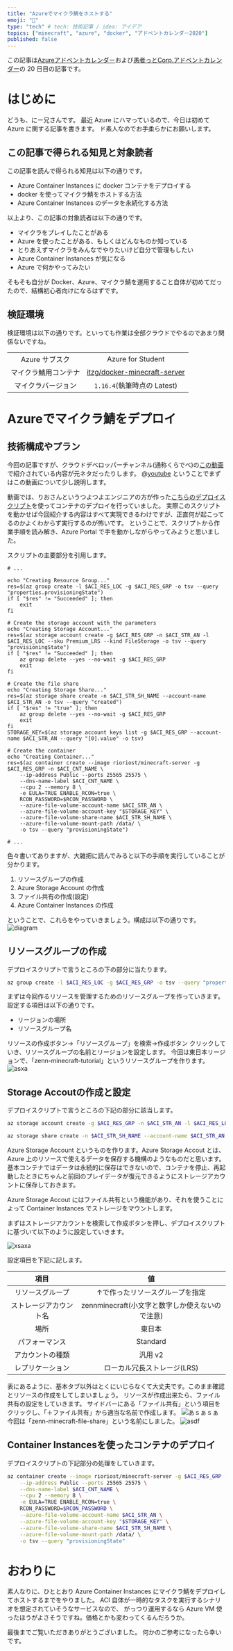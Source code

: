 ```yaml
---
title: "Azureでマイクラ鯖をホストする"
emoji: "🐳"
type: "tech" # tech: 技術記事 / idea: アイデア
topics: ["minecraft", "azure", "docker", "アドベントカレンダー2020"]
published: false
---
```


この記事は[Azureアドベントカレンダー](https://qiita.com/advent-calendar/2020/azure)および[愚者っとCorp.アドベントカレンダー](https://adventar.org/calendars/5126)の 20 日目の記事です。

# はじめに

どうも、にー兄さんです。
最近 Azure にハマっているので、今日は初めて Azure に関する記事を書きます。
ド素人なのでお手柔らかにお願いします。

## この記事で得られる知見と対象読者

この記事を読んで得られる知見は以下の通りです。

- Azure Container Instances に docker コンテナをデプロイする
- docker を使ってマイクラ鯖をホストする方法
- Azure Container Instances のデータを永続化する方法

以上より、この記事の対象読者は以下の通りです。

- マイクラをプレイしたことがある
- Azure を使ったことがある、もしくはどんなものか知っている
- とりあえずマイクラをみんなでやりたいけど自分で管理もしたい
- Azure Container Instances が気になる
- Azure で何かやってみたい

そもそも自分が Docker、Azure、マイクラ鯖を運用すること自体が初めてだったので、結構初心者向けになるはずです。

## 検証環境

検証環境は以下の通りです。といっても作業は全部クラウドでやるのであまり関係ないですね。

|||
|:--:|:--:|
|Azure サブスク|Azure for Student|
|マイクラ鯖用コンテナ|[itzg/docker-minecraft-server](https://github.com/itzg/docker-minecraft-server)|
|マイクラバージョン|`1.16.4`(執筆時点の Latest)|

# Azureでマイクラ鯖をデプロイ

## 技術構成やプラン

今回の記事ですが、クラウドデベロッパーチャンネル(通称くらでべ)の[この動画](https://www.youtube.com/watch?v=-D9kfLLCZys)で紹介されている内容が元ネタだったりします。
@[youtube](-D9kfLLCZys)
ということでまずはこの動画について少し説明します。

動画では、りおさんというつよつよエンジニアの方が作った[こちらのデプロイスクリプト](https://github.com/rioriost/deploy_minecraft/blob/master/create_minecraft.sh)を使ってコンテナのデプロイを行っていました。
実際このスクリプトを動かせば今回紹介する内容はすべて実現できるわけですが、正直何が起こってるのかよくわからず実行するのが怖いです。
ということで、スクリプトから作業手順を読み解き、Azure Portal で手を動かしながらやってみようと思いました。

スクリプトの主要部分を引用します。

```sh: create_minecraft.sh
# ...

echo "Creating Resource Group..."
res=$(az group create -l $ACI_RES_LOC -g $ACI_RES_GRP -o tsv --query "properties.provisioningState")
if [ "$res" != "Succeeded" ]; then
	exit
fi

# Create the storage account with the parameters
echo "Creating Storage Account..."
res=$(az storage account create -g $ACI_RES_GRP -n $ACI_STR_AN -l $ACI_RES_LOC --sku Premium_LRS --kind FileStorage -o tsv --query "provisioningState")
if [ "$res" != "Succeeded" ]; then
	az group delete --yes --no-wait -g $ACI_RES_GRP
	exit
fi

# Create the file share
echo "Creating Storage Share..."
res=$(az storage share create -n $ACI_STR_SH_NAME --account-name $ACI_STR_AN -o tsv --query "created")
if [ "$res" != "true" ]; then
	az group delete --yes --no-wait -g $ACI_RES_GRP
	exit
fi
STORAGE_KEY=$(az storage account keys list -g $ACI_RES_GRP --account-name $ACI_STR_AN --query "[0].value" -o tsv)

# Create the container
echo "Creating Container..."
res=$(az container create --image rioriost/minecraft-server -g $ACI_RES_GRP -n $ACI_CNT_NAME \
	--ip-address Public --ports 25565 25575 \
	--dns-name-label $ACI_CNT_NAME \
	--cpu 2 --memory 8 \
	-e EULA=TRUE ENABLE_RCON=true \
	RCON_PASSWORD=$RCON_PASSWORD \
	--azure-file-volume-account-name $ACI_STR_AN \
	--azure-file-volume-account-key "$STORAGE_KEY" \
	--azure-file-volume-share-name $ACI_STR_SH_NAME \
	--azure-file-volume-mount-path /data/ \
	-o tsv --query "provisioningState")

# ...
```

色々書いてありますが、大雑把に読んでみると以下の手順を実行していることが分かります。

1. リソースグループの作成
2. Azure Storage Account の作成
3. ファイル共有の作成(設定)
4. Azure Container Instances の作成

ということで、これらをやっていきましょう。構成は以下の通りです。
![diagram](https://storage.googleapis.com/zenn-user-upload/4pujmjmki8v555a1y5tp63ijznjd)

## リソースグループの作成

デプロイスクリプトで言うところの下の部分に当たります。

```bash
az group create -l $ACI_RES_LOC -g $ACI_RES_GRP -o tsv --query "properties.provisioningState"
```

まずは今回作るリソースを管理するためのリソースグループを作っていきます。
設定する項目は以下の通りです。

- リージョンの場所
- リソースグループ名

リソースの作成ボタン->「リソースグループ」を検索->作成ボタン
クリックしていき、リソースグループの名前とリージョンを設定します。
今回は東日本リージョンで、「zenn-minecraft-tutorial」というリソースグループを作ります。
![asxa](https://storage.googleapis.com/zenn-user-upload/arhcq46ryaxyd59iusfbpp9i9re8)

## Storage Accoutの作成と設定

デプロイスクリプトで言うところの下記の部分に該当します。

```bash
az storage account create -g $ACI_RES_GRP -n $ACI_STR_AN -l $ACI_RES_LOC --sku Premium_LRS --kind FileStorage -o tsv --query "provisioningState"
```

```bash
az storage share create -n $ACI_STR_SH_NAME --account-name $ACI_STR_AN -o tsv --query "created"
```

Azure Storage Account というものを作ります。Azure Storage Accout とは、Azure 上のリソースで使えるデータを保存する機構のようなものだと思います。
基本コンテナではデータは永続的に保存はできないので、コンテナを停止、再起動したときにちゃんと前回のプレイデータが復元できるようにストレージアカウントに保存しておきます。

Azure Storage Accout にはファイル共有という機能があり、それを使うことによって Container Instances でストレージをマウントします。

まずはストレージアカウントを検索して作成ボタンを押し、デプロイスクリプトに基づいて以下のように設定していきます。

![xsaxa](https://storage.googleapis.com/zenn-user-upload/yoj2gpzge2egzx7q6gu7xcn8eu4k)

設定項目を下記に記します。

|項目|値|
|:--:|:--:|
|リソースグループ|↑で作ったリソースグループを指定|
|ストレージアカウント名|zennminecraft(小文字と数字しか使えないので注意)|
|場所|東日本|
|パフォーマンス|Standard|
|アカウントの種類|汎用 v2|
|レプリケーション|ローカル冗長ストレージ(LRS)|

表にあるように、基本タブ以外はとくにいじらなくて大丈夫です。このまま確認とリソースの作成をしてしまいましょう。
リソースが作成出来たら、ファイル共有の設定をしていきます。
サイドバーにある「ファイル共有」という項目をクリックし、「＋ファイル共有」から適当な名前で作成します。
![あｓぁｓぁ](https://storage.googleapis.com/zenn-user-upload/gvxmmhffewrswcbes4b4pui8qcaq)
今回は「zenn-minecraft-file-share」という名前にしました。
![asdf](https://storage.googleapis.com/zenn-user-upload/pn4m1ng6byf47py63k2qzkekfmo3)


## Container Instancesを使ったコンテナのデプロイ

デプロイスクリプトの下記部分の処理をしていきます。

```bash
az container create --image rioriost/minecraft-server -g $ACI_RES_GRP -n $ACI_CNT_NAME \
	--ip-address Public --ports 25565 25575 \
	--dns-name-label $ACI_CNT_NAME \
	--cpu 2 --memory 8 \
	-e EULA=TRUE ENABLE_RCON=true \
	RCON_PASSWORD=$RCON_PASSWORD \
	--azure-file-volume-account-name $ACI_STR_AN \
	--azure-file-volume-account-key "$STORAGE_KEY" \
	--azure-file-volume-share-name $ACI_STR_SH_NAME \
	--azure-file-volume-mount-path /data/ \
	-o tsv --query "provisioningState"
```

# おわりに

素人なりに、ひととおり Azure Container Instances にマイクラ鯖をデプロイしてホストするまでをやりました。
ACI 自体が一時的なタスクを実行するシナリオを想定されていそうなサービスなので、
がっつり運用するなら Azure VM 使ったほうがよさそうですね。価格とかも変わってくるんだろうか。

最後までご覧いただきありがとうございました。
何かのご参考になったら幸いです。
